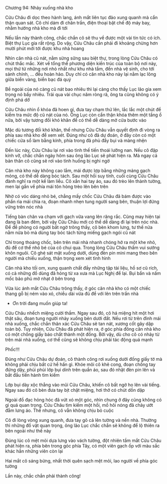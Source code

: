 




Chương 94: Nhảy xuống nhà kho

Cửu Châu đi dọc theo hành lang, ánh mắt liên tục đảo xung quanh mà cẩn thận quan sát. Cô chỉ dám đi chân trần, điện thoại bật chế độ máy bay, nhằm hướng nhà kho mà đi tới

Nếu lần này thành công, chắc chắn cô sẽ thu về được một vài tin tức có ích. Biệt thự Lục gia rất rộng. Do vậy, Cửu Châu cần phải đi khoảng chừng hơn mười phút mới tới được khu nhà hoang

Nhìn căn nhà cũ nát, nằm sừng sững sau biệt thự, trong lòng Cửu Châu có chút thắc mắc. Xét về tổng thể phương diện kiến trúc của toàn bộ nơi này, mọi thứ từ những nơi nhỏ nhất như khu nhà tắm, đến nhà vệ sinh, cho tới sảnh chính, ... đều hoàn hảo. Duy chỉ có căn nhà kho này lại nằm lạc lõng giữa biển vàng, biển bạc đá quý

Bề ngoài của nó càng cũ nát bao nhiêu thì lại càng cho thấy Lục lão gia xem trọng nó bấy nhiêu. Trải qua vài chục năm ròng rã, ông ta cũng không có ý định phá dỡ


Cửu Châu nhìn ổ khóa đã hoen gỉ, đưa tay chạm thử lên, lắc lắc một chút để kiểm tra mức độ cũ nát của nó. Ông Lục còn cẩn thận khóa thêm một tầng ổ nữa, bởi vậy tương đối khó khăn để có thể dễ dàng mở cửa bước vào


Mặc dù tương đối khó khăn, thế nhưng Cửu Châu vẫn quyết định đi vòng ra phía sau nhà kho để xem xét. Đúng như cô đã dự đoán, ở đây còn có một chiếc cửa sổ làm bằng kính, phía trong đã phủ đầy bụi và màng nhện

Đến lúc này, Cửu Châu lại rơi vào tình thế tiến thoái lưỡng nan. Nếu cô đập kính vỡ, chắc chắn ngày hôm sau ông lão Lục sẽ phát hiện ra. Mà ngay cả bản thân cô cũng sẽ rơi vào tình huống bị nghi ngờ

Căn nhà kho này không cao lắm, mái được lợp bằng những mảng gạch mỏng, có thể dễ dàng bóc tách. Sau một hồi suy tính, cuối cùng Cửu Châu đành nghĩ ra một kế làm liều. Cô xắn hai tay áo, sau đó trèo lên thành tường, men lại gần về phía mái tôn hòng trèo lên bên trên

Nhờ có vóc dáng nhỏ bé, chẳng mấy chốc Cửu Châu đã bám được vào phần rìa mái chìa ra, đoạn nhanh nhẹn tung người sang bên, thuận lợi đứng vững trên nóc nhà

Tiếng bàn chân va chạm với gạch vữa vang lên răng rắc. Cũng may hiện tại đang là ban đêm, bởi vậy Cửu Châu mới có thể dễ dàng đi lại trên nóc nhà. Để đề phòng có người bất ngờ trông thấy, cô bèn khom lưng, tư thế nửa nằm nửa bò mà dùng tay bóc tách từng miếng gạch ngói cũ nát

Chỉ trong thoáng chốc, bên trên mái nhà nhanh chóng hở ra một khe nhỏ, đủ để cơ thể nhỏ bé của cô chui qua. Trong lòng Cửu Châu thầm vui sướng khôn nguôi. Cô ghé sát mặt xuống dưới, dùng đèn pin mini mang theo bên người mà chiếu xuống, thận trọng xem xét tình hình

Căn nhà kho tối om, xung quanh chất đầy những tập tài liệu, hồ sơ cũ rích, có cả những đồ dùng đã hỏng từ xa xưa mà Lục Nghị để lại. Bụi bẩn và nấm mốc bảo phủ mờ nhạt ở bên trong


Vừa lúc ánh mắt Cửu Châu trông thấy, ở góc căn nhà kho có một chiếc thang gỗ bị ném vào xó, chiều dài vừa đủ để với lên trên trần nhà

- Ơn trời đang muốn giúp ta!

Cửu Châu nhếch miệng cười thầm. Ngay sau đó, cô há miệng hít một hơi thật sâu, đoạn tung người nhảy xuống bên dưới đất. Nếu rơi từ trên đỉnh mái nhà xuống, chắc chắn thân xác Cửu Châu sẽ tan nát, xương cốt gãy dập toàn bộ. Tuy nhiên, Cửu Châu đã phát hiện ra, ở góc phía đông căn nhà kho có một chồng giấy báo chất thành một đống. Bởi vậy, dù cho cô có nhảy từ trên mái nhà xuống, cơ thể cũng sẽ không chịu phải tác động quá mạnh

Phốc!!!

Đúng như Cửu Châu dự đoán, cô thành công rơi xuống dưới đống giấy tờ mà không phải chịu bất cứ hề hấn gì. Khóe môi cô khẽ cong, đoạn chống tay đứng dậy, phủi phủi lớp bụi dính trên quần áo, sau đó nhặt đèn pin lên và bắt đầu tiến hành tìm kiếm

Lớp bụi dày xộc thẳng vào mũi Cửu Châu, khiến cô bất ngờ ho lên vài tiếng. Ngay sau đó cô bèn đưa tay bịt chặt miệng, hơi thở có chút dồn dập

Ngoài đồ đạc hỏng hóc đã vứt xó một góc, nhìn chung ở đây cũng không có gì quá quan trọng. Cửu Châu tìm kiếm một hồi, mồ hôi nóng đã chảy ướt đẫm lưng áo. Thế nhưng, cô vẫn không chịu bỏ cuộc

Cô đi lòng vòng xung quanh, đưa tay gõ cả lên tường và nền nhà. Thường thì những đồ vật quan trọng, ông lão Lục chắc chắn sẽ không để lộ thiên ra bên ngoài như thế này

Đúng lúc cô mệt mỏi dựa lưng vào vách tường, đột nhiên tầm mắt Cửu Châu phát hiện ra, phía bên trong góc phía Tây, có một viên gạch ốp với màu sắc khác hẳn những viên còn lại

Hai mắt cô sáng bừng, nhất thời quên sạch mệt mỏi, lao người về phía góc tường

Lần này, chắc chắn phải thành công!




